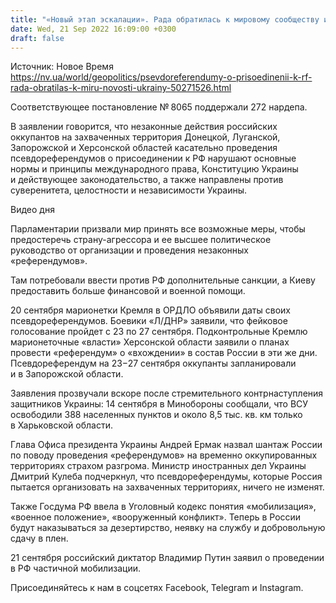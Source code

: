 ```yaml
---
title: "«Новый этап эскалации». Рада обратилась к мировому сообществу из-за планов РФ провести «референдумы» на на захваченных территориях Украины"
date: Wed, 21 Sep 2022 16:09:00 +0300
draft: false
---
```

Источник: Новое Время https://nv.ua/world/geopolitics/psevdoreferendumy-o-prisoedinenii-k-rf-rada-obratilas-k-miru-novosti-ukrainy-50271526.html


 Соответствующее постановление № 8065 поддержали 272 нардепа.

В заявлении говорится, что незаконные действия российских оккупантов на захваченных территория Донецкой, Луганской, Запорожской и Херсонской областей касательно проведения псевдореферендумов о присоединении к РФ нарушают основные нормы и принципы международного права, Конституцию Украины и действующее законодательство, а также направлены против суверенитета, целостности и независимости Украины.

 Видео дня   

Парламентарии призвали мир принять все возможные меры, чтобы предостеречь страну-агрессора и ее высшее политическое руководство от организации и проведения незаконных «референдумов».

Там потребовали ввести против РФ дополнительные санкции, а Киеву предоставить больше финансовой и военной помощи.

20 сентября марионетки Кремля в ОРДЛО объявили даты своих псевдореферендумов. Боевики «Л/ДНР» заявили, что фейковое голосование пройдет с 23 по 27 сентября. Подконтрольные Кремлю марионеточные «власти» Херсонской области заявили о планах провести «референдум» о «вхождении» в состав России в эти же дни. Псевдореферендум на 23−27 сентября оккупанты запланировали и в Запорожской области.

Заявления прозвучали вскоре после стремительного контрнаступления защитников Украины: 14 сентября в Минобороны сообщали, что ВСУ освободили 388 населенных пунктов и около 8,5 тыс. кв. км только в Харьковской области.

Глава Офиса президента Украины Андрей Ермак назвал шантаж России по поводу проведения «референдумов» на временно оккупированных территориях страхом разгрома. Министр иностранных дел Украины Дмитрий Кулеба подчеркнул, что псевдореферендумы, которые Россия пытается организовать на захваченных территориях, ничего не изменят.

Также Госдума РФ ввела в Уголовный кодекс понятия «мобилизация», «военное положение», «вооруженный конфликт». Теперь в России будут наказываться за дезертирство, неявку на службу и добровольную сдачу в плен.

21 сентября российский диктатор Владимир Путин заявил о проведении в РФ частичной мобилизации.

Присоединяйтесь к нам в соцсетях Facebook, Telegram и Instagram.
